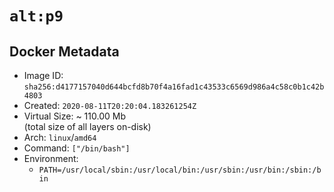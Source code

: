 # `alt:p9`

## Docker Metadata

- Image ID: `sha256:d4177157040d644bcfd8b70f4a16fad1c43533c6569d986a4c58c0b1c42b4803`
- Created: `2020-08-11T20:20:04.183261254Z`
- Virtual Size: ~ 110.00 Mb  
  (total size of all layers on-disk)
- Arch: `linux`/`amd64`
- Command: `["/bin/bash"]`
- Environment:
  - `PATH=/usr/local/sbin:/usr/local/bin:/usr/sbin:/usr/bin:/sbin:/bin`
